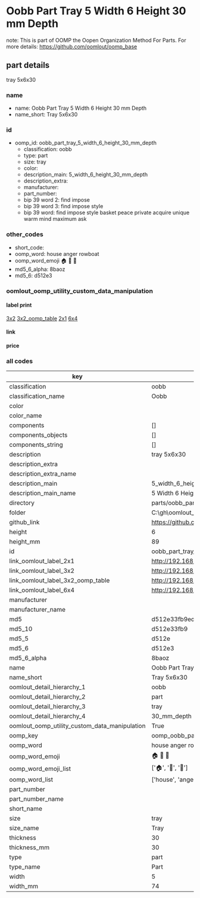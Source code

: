 # Oobb Part Tray 5 Width 6 Height 30 mm Depth  

note: This is part of OOMP the Oopen Organization Method For Parts. For more details: https://github.com/oomlout/oomp_base

##  part details
  



tray 5x6x30



### name
* name: Oobb Part Tray 5 Width 6 Height 30 mm Depth
* name_short: Tray 5x6x30 
### id
* oomp_id: oobb_part_tray_5_width_6_height_30_mm_depth
  * classification: oobb
  * type: part
  * size: tray
  * color: 
  * description_main: 5_width_6_height_30_mm_depth
  * description_extra: 
  * manufacturer: 
  * part_number: 
  * bip 39 word 2: find impose
  * bip 39 word 3: find impose style
  * bip 39 word: find impose style basket peace private acquire unique warm mind maximum ask

### other_codes
* short_code: 
* oomp_word: house anger rowboat
* oomp_word_emoji :house: :anger: :rowboat:
* md5_6_alpha: 8baoz
* md5_6: d512e3






### oomlout_oomp_utility_custom_data_manipulation
#### label print
[3x2](http://192.168.1.245:1112/?label=oomp%208baoz)
[3x2_oomp_table](http://192.168.1.108:1112/?label=oomp%208baoz)
[2x1](http://192.168.1.242:1112/?label=oomp%208baoz)
[6x4](http://192.168.1.55:1112/?label=oomp%208baoz)    

#### link

                              

#### price







### all codes 
| key | value |  
| --- | --- |  
| classification | oobb |  
| classification_name | Oobb |  
| color |  |  
| color_name |  |  
| components | [] |  
| components_objects | [] |  
| components_string | [] |  
| description | tray 5x6x30 |  
| description_extra |  |  
| description_extra_name |  |  
| description_main | 5_width_6_height_30_mm_depth |  
| description_main_name | 5 Width 6 Height 30 mm Depth |  
| directory | parts/oobb_part_tray_5_width_6_height_30_mm_depth |  
| folder | C:\gh\oomlout_oobb_version_4_generated_parts\parts\oobb_part_tray_5_width_6_height_30_mm_depth |  
| github_link | https://github.com/oomlout/oomlout_oomp_part_src/tree/main/parts/oobb_part_tray_5_width_6_height_30_mm_depth |  
| height | 6 |  
| height_mm | 89 |  
| id | oobb_part_tray_5_width_6_height_30_mm_depth |  
| link_oomlout_label_2x1 | http://192.168.1.242:1112/?label=oomp%208baoz |  
| link_oomlout_label_3x2 | http://192.168.1.245:1112/?label=oomp%208baoz |  
| link_oomlout_label_3x2_oomp_table | http://192.168.1.108:1112/?label=oomp%208baoz |  
| link_oomlout_label_6x4 | http://192.168.1.55:1112/?label=oomp%208baoz |  
| manufacturer |  |  
| manufacturer_name |  |  
| md5 | d512e33fb9ed8046acd0e133af9c7ab5 |  
| md5_10 | d512e33fb9 |  
| md5_5 | d512e |  
| md5_6 | d512e3 |  
| md5_6_alpha | 8baoz |  
| name | Oobb Part Tray 5 Width 6 Height 30 mm Depth |  
| name_short | Tray 5x6x30  |  
| oomlout_detail_hierarchy_1 | oobb |  
| oomlout_detail_hierarchy_2 | part |  
| oomlout_detail_hierarchy_3 | tray |  
| oomlout_detail_hierarchy_4 | 30_mm_depth |  
| oomlout_oomp_utility_custom_data_manipulation | True |  
| oomp_key | oomp_oobb_part_tray_5_width_6_height_30_mm_depth |  
| oomp_word | house anger rowboat |  
| oomp_word_emoji | :house: :anger: :rowboat: |  
| oomp_word_emoji_list | [':house:', ':anger:', ':rowboat:'] |  
| oomp_word_list | ['house', 'anger', 'rowboat'] |  
| part_number |  |  
| part_number_name |  |  
| short_name |  |  
| size | tray |  
| size_name | Tray |  
| thickness | 30 |  
| thickness_mm | 30 |  
| type | part |  
| type_name | Part |  
| width | 5 |  
| width_mm | 74 |  
